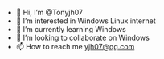 - 👋 Hi, I’m @Tonyjh07
- 👀 I’m interested in Windows Linux internet
- 🌱 I’m currently learning Windows
- 💞️ I’m looking to collaborate on Windows
- 📫 How to reach me yjh07@qq.com

<!---
Tonyjh07/Tonyjh07 is a ✨ special ✨ repository because its `README.md` (this file) appears on your GitHub profile.
You can click the Preview link to take a look at your changes.
--->

